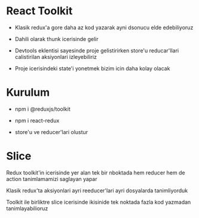 # React Toolkit

- Klasik redux'a gore daha az kod yazarak ayni dsonucu elde edebiliyoruz

- Dahili olarak thunk icerisinde gelir

- Devtools eklentisi sayesinde proje gelistirirken store'u reducar'llari
  calistirilan aksiyonlari izleyebiliriz

- Proje icerisindeki state'i yonetmek bizim icin daha kolay olacak

# Kurulum

- npm i @reduxjs/toolkit

- npm i react-redux

- store'u ve reducer'lari olustur

# Slice

Redux toolkit'in icerisinde yer alan tek bir nboktada hem reducer hem de action tanimlamamizi saglayan yapar

Klasik redux'ta aksiyonlari ayri reeducer'lari ayri dosyalarda tanimliyorduk

Toolkit ile birliktre slice icerisinde ikisinide tek noktada fazla kod yazmadan tanimlayabilioruz
